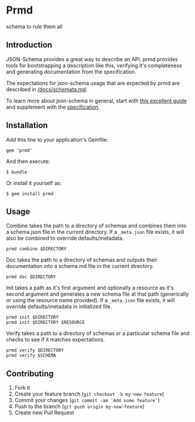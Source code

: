 # Prmd

schema to rule them all

## Introduction

JSON-Schema provides a great way to describe an API. prmd provides tools for bootstrapping a description like this, verifying it's completeness and generating documentation from the specification.

The expectations for json-schema usage that are expected by prmd are described in [/docs/schemata.md](/docs/schemata.md).

To learn more about json-schema in general, start with [this excellent guide](http://spacetelescope.github.io/understanding-json-schema/) and supplement with the [specification](http://json-schema.org/documentation.html).

## Installation

Add this line to your application's Gemfile:

    gem 'prmd'

And then execute:

    $ bundle

Or install it yourself as:

    $ gem install prmd

## Usage

Combine takes the path to a directory of schemas and combines them into a schema.json file in the current directory. If a `_meta.json` file exists, it will also be combined to override defaults/metadata.

```
prmd combine $DIRECTORY
```

Doc takes the path to a directory of schemas and outputs their documentation into a schema.md file in the current directory.

```
prmd doc $DIRECTORY
```

Init takes a path as it's first argument and optionally a resource as it's second argument and generates a new schema file at that path (generically or using the resource name provided). If a `_meta.json` file exists, it will override defaults/metadata in initialized file.

```
prmd init $DIRECTORY
prmd init $DIRECTORY $RESOURCE
```

Verify takes a path to a directory of schemas or a particular schema file and checks to see if it matches expectations.

```
prmd verify $DIRECTORY
prmd verify $SCHEMA
```

## Contributing

1. Fork it
2. Create your feature branch (`git checkout -b my-new-feature`)
3. Commit your changes (`git commit -am 'Add some feature'`)
4. Push to the branch (`git push origin my-new-feature`)
5. Create new Pull Request
